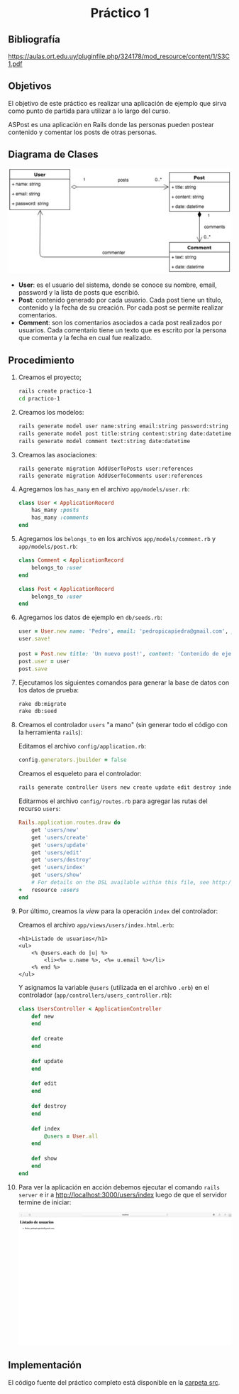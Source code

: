 <h1 align="center">Práctico 1</h1>

## Bibliografía

https://aulas.ort.edu.uy/pluginfile.php/324178/mod_resource/content/1/S3C1.pdf

## Objetivos

El objetivo de este práctico es realizar una aplicación de ejemplo que sirva como punto de partida para utilizar a lo largo del curso.

ASPost es una aplicación en Rails donde las personas pueden postear contenido y comentar los posts de otras personas.

## Diagrama de Clases

![](./docs/diagrama-de-clases.png)

* **User**: es el usuario del sistema, donde se conoce su nombre, email, password y la lista de posts que escribió.
* **Post**: contenido generado por cada usuario. Cada post tiene un título, contenido y la fecha de su creación. Por cada post se permite realizar comentarios.
* **Comment**: son los comentarios asociados a cada post realizados por usuarios. Cada comentario tiene un texto que es escrito por la persona que comenta y la fecha en cual fue realizado.

## Procedimiento

1. Creamos el proyecto;

    ```bash
    rails create practico-1
    cd practico-1
    ```

2. Creamos los modelos:

    ```bash
    rails generate model user name:string email:string password:string
    rails generate model post title:string content:string date:datetime
    rails generate model comment text:string date:datetime
    ```

3. Creamos las asociaciones:

    ```
    rails generate migration AddUserToPosts user:references
    rails generate migration AddUserToComments user:references
    ```

4. Agregamos los `has_many` en el archivo `app/models/user.rb`:

    ```ruby
    class User < ApplicationRecord
        has_many :posts
        has_many :comments
    end
    ```

5. Agregamos los `belongs_to` en los archivos `app/models/comment.rb` y `app/models/post.rb`:

    ```ruby
    class Comment < ApplicationRecord
        belongs_to :user
    end
    ```

    ```ruby
    class Post < ApplicationRecord
        belongs_to :user
    end
    ```
    
6. Agregamos los datos de ejemplo en `db/seeds.rb`:

    ```ruby
    user = User.new name: 'Pedro', email: 'pedropicapiedra@gmail.com', password: '123456'
    user.save!

    post = Post.new title: 'Un nuevo post!', content: 'Contenido de ejemplo', data: Date.new
    post.user = user
    post.save
    ```

7. Ejecutamos los siguientes comandos para generar la base de datos con los datos de prueba:

    ```bash
    rake db:migrate
    rake db:seed
    ```

8. Creamos el controlador `users` "a mano" (sin generar todo el código con la herramienta `rails`):

    Editamos el archivo `config/application.rb`:

    ```ruby
    config.generators.jbuilder = false
    ```

    Creamos el esqueleto para el controlador:

    ```bash
    rails generate controller Users new create update edit destroy index show --skip-template-engine
    ```

    Editarmos el archivo `config/routes.rb` para agregar las rutas del recurso `users`:

    ```ruby
    Rails.application.routes.draw do
        get 'users/new'
        get 'users/create'
        get 'users/update'
        get 'users/edit'
        get 'users/destroy'
        get 'users/index'
        get 'users/show'
        # For details on the DSL available within this file, see http://guides.rubyonrails.org/routing.html
    +   resource :users
    end
    ```

9. Por último, creamos la *view* para la operación `index` del controlador:

    Creamos el archivo `app/views/users/index.html.erb`:

    ```erb
    <h1>Listado de usuarios</h1>
    <ul>
        <% @users.each do |u| %>
            <li><%= u.name %>, <%= u.email %></li>
        <% end %>
    </ul>
    ```

    Y asignamos la variable `@users` (utilizada en el archivo `.erb`) en el controlador (`app/controllers/users_controller.rb`):

    ```ruby
    class UsersController < ApplicationController
        def new
        end

        def create
        end

        def update
        end

        def edit
        end

        def destroy
        end

        def index
            @users = User.all
        end

        def show
        end
    end
    ```

10. Para ver la aplicación en acción debemos ejecutar el comando `rails server` e ir a [http://localhost:3000/users/index]() luego de que el servidor termine de iniciar:

    ![](docs/screenshot.png)

## Implementación

El código fuente del práctico completo está disponible en la [carpeta src](src/).
